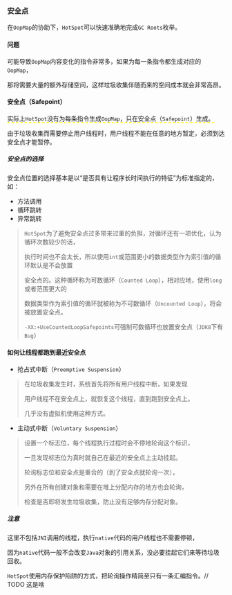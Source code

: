 ### 安全点

在`OopMap`的协助下，`HotSpot`可以快速准确地完成`GC Roots`枚举。



#### 问题

可能导致`OopMap`内容变化的指令非常多，如果为每一条指令都生成对应的`OopMap`，

那将需要大量的额外存储空间，这样垃圾收集伴随而来的空间成本就会非常高昂。



#### 安全点（Safepoint）

<span style="border-bottom:2px dashed yellow;">实际上`HotSpot`没有为每条指令生成`OopMap`，只在安全点（`Safepoint`）生成。</span>

由于垃圾收集而需要停止用户线程时，用户线程不能在任意的地方暂定，必须到达安全点才能暂停。



##### 安全点的选择

安全点位置的选择基本是以“是否具有让程序长时间执行的特征”为标准指定的，如：

* 方法调用
* 循环跳转
* 异常跳转

> `HotSpot`为了避免安全点过多带来过重的负担，对循环还有一项优化，认为循环次数较少的话，
>
> 执行时间也不会太长，所以使用`int`或范围更小的数据类型作为索引值的循环默认是不会放置
>
> 安全点的。这种循环称为可数循环（`Counted Loop`），相对应地，使用`long`或者范围更大的
>
> 数据类型作为索引值的循环就被称为不可数循环（`Uncounted Loop`），将会被放置安全点。
>
> `-XX:+UseCountedLoopSafepoints`可强制可数循环也放置安全点（`JDK8`下有`Bug`）



#### 如何让线程都跑到最近安全点

* 抢占式中断（`Preemptive Suspension`）

> 在垃圾收集发生时，系统首先将所有用户线程中断，如果发现
>
> 用户线程不在安全点上，就恢复这个线程，直到跑到安全点上。
>
> 几乎没有虚拟机使用这种方式。

* 主动式中断（`Voluntary Suspension`）

> 设置一个标志位，每个线程执行过程时会不停地轮询这个标识，
>
> 一旦发现标志位为真时就自己在最近的安全点上主动挂起。
>
> 轮询标志位和安全点是重合的（到了安全点就轮询一次），
>
> 另外在所有创建对象和需要在堆上分配内存的地方也会轮询，
>
> 检查是否即将发生垃圾收集，防止没有足够内存分配对象。

##### 注意

这里不包括`JNI`调用的线程，执行`native`代码的用户线程也不需要停顿，

因为`native`代码一般不会改变`Java`对象的引用关系，没必要挂起它们来等待垃圾回收。

`HotSpot`使用内存保护陷阱的方式，把轮询操作精简至只有一条汇编指令。// TODO 这是啥